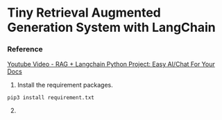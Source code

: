 # Tiny Retrieval Augmented Generation System with LangChain
### Reference
[Youtube Video - RAG + Langchain Python Project: Easy AI/Chat For Your Docs](https://www.youtube.com/watch?v=tcqEUSNCn8I)

1. Install the requirement packages.
```
pip3 install requirement.txt
```

2. 
